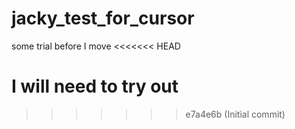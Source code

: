 # jacky_test_for_cursor
some trial before I move
<<<<<<< HEAD

I will need to try out
=======
>>>>>>> e7a4e6b (Initial commit)
